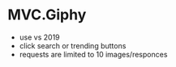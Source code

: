# MVC.Giphy
* use vs 2019
* click search or trending buttons
* requests are limited to 10 images/responces
